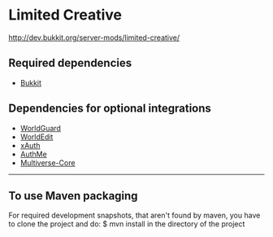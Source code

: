 # Limited Creative
http://dev.bukkit.org/server-mods/limited-creative/

Required dependencies
---------------------

* [Bukkit](https://github.com/Bukkit/Bukkit)

Dependencies for optional integrations
--------------------------------------

* [WorldGuard](https://github.com/sk89q/worldguard)
* [WorldEdit](https://github.com/sk89q/worldedit)
* [xAuth](http://dev.bukkit.org/server-mods/xauth/)
* [AuthMe](http://dev.bukkit.org/server-mods/authme-reloaded/)
* [Multiverse-Core](http://dev.bukkit.org/server-mods/multiverse-core/)

----

To use Maven packaging
----------------------

For required development snapshots, that aren't found by maven, you have to clone the project and do:
$ mvn install
in the directory of the project